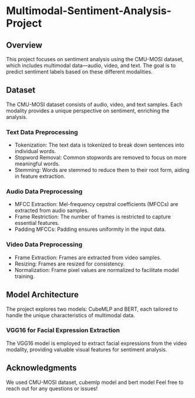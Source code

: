 # Multimodal-Sentiment-Analysis-Project

## Overview
This project focuses on sentiment analysis using the CMU-MOSI dataset, which includes multimodal data—audio, video, and text. The goal is to predict sentiment labels based on these different modalities.

## Dataset
The CMU-MOSI dataset consists of audio, video, and text samples. Each modality provides a unique perspective on sentiment, enriching the analysis.

### Text Data Preprocessing
- Tokenization: The text data is tokenized to break down sentences into individual words.
- Stopword Removal: Common stopwords are removed to focus on more meaningful words.
- Stemming: Words are stemmed to reduce them to their root form, aiding in feature extraction.

### Audio Data Preprocessing
- MFCC Extraction: Mel-frequency cepstral coefficients (MFCCs) are extracted from audio samples.
- Frame Restriction: The number of frames is restricted to capture essential features.
- Padding MFCCs: Padding ensures uniformity in the input data.

### Video Data Preprocessing
- Frame Extraction: Frames are extracted from video samples.
- Resizing: Frames are resized for consistency.
- Normalization: Frame pixel values are normalized to facilitate model training.

## Model Architecture
The project explores two models: CubeMLP and BERT, each tailored to handle the unique characteristics of multimodal data.

### VGG16 for Facial Expression Extraction
The VGG16 model is employed to extract facial expressions from the video modality, providing valuable visual features for sentiment analysis.

## Acknowledgments
We used CMU-MOSI dataset, cubemlp model and bert model
Feel free to reach out for any questions or issues!
